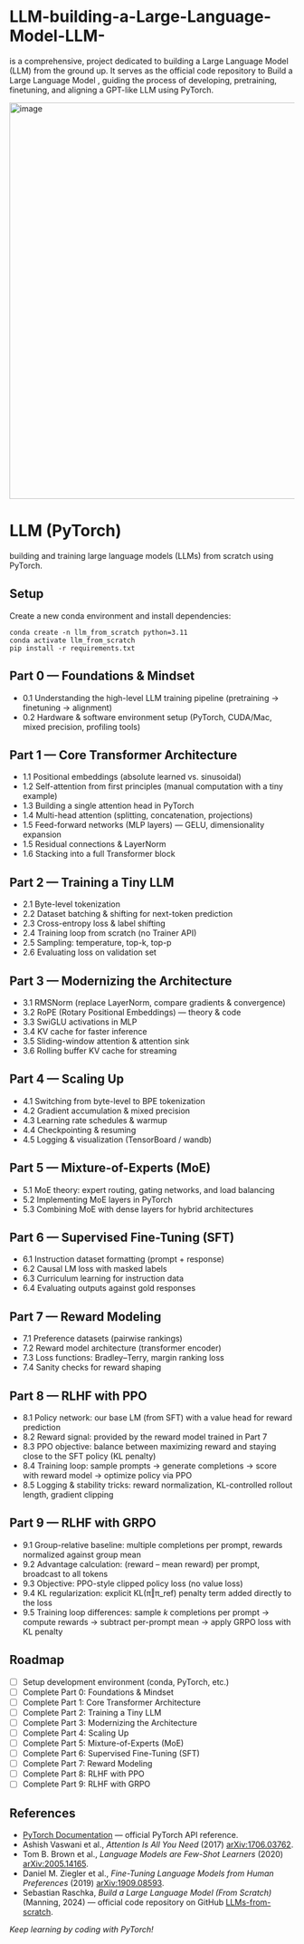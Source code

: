 # LLM-building-a-Large-Language-Model-LLM-
is a comprehensive,  project dedicated to building a Large Language Model (LLM) from the ground up.  It serves as the official code repository to Build a Large Language Model , guiding   the process of developing, pretraining, finetuning, and aligning a GPT-like LLM using PyTorch.


<img width="1600" height="700" alt="image" src="https://github.com/user-attachments/assets/182c9698-28da-412b-8826-dc531c97fb1f" />


# LLM (PyTorch)

 building and training large language models (LLMs) from scratch using PyTorch.

## Setup

Create a new conda environment and install dependencies:

    conda create -n llm_from_scratch python=3.11
    conda activate llm_from_scratch
    pip install -r requirements.txt

## Part 0 — Foundations & Mindset

- 0.1 Understanding the high-level LLM training pipeline (pretraining → finetuning → alignment)  
- 0.2 Hardware & software environment setup (PyTorch, CUDA/Mac, mixed precision, profiling tools)

## Part 1 — Core Transformer Architecture

- 1.1 Positional embeddings (absolute learned vs. sinusoidal)  
- 1.2 Self-attention from first principles (manual computation with a tiny example)  
- 1.3 Building a single attention head in PyTorch  
- 1.4 Multi-head attention (splitting, concatenation, projections)  
- 1.5 Feed-forward networks (MLP layers) — GELU, dimensionality expansion  
- 1.5 Residual connections & LayerNorm  
- 1.6 Stacking into a full Transformer block  

## Part 2 — Training a Tiny LLM

- 2.1 Byte-level tokenization  
- 2.2 Dataset batching & shifting for next-token prediction  
- 2.3 Cross-entropy loss & label shifting  
- 2.4 Training loop from scratch (no Trainer API)  
- 2.5 Sampling: temperature, top-k, top-p  
- 2.6 Evaluating loss on validation set  

## Part 3 — Modernizing the Architecture

- 3.1 RMSNorm (replace LayerNorm, compare gradients & convergence)  
- 3.2 RoPE (Rotary Positional Embeddings) — theory & code  
- 3.3 SwiGLU activations in MLP  
- 3.4 KV cache for faster inference  
- 3.5 Sliding-window attention & attention sink  
- 3.6 Rolling buffer KV cache for streaming  

## Part 4 — Scaling Up

- 4.1 Switching from byte-level to BPE tokenization  
- 4.2 Gradient accumulation & mixed precision  
- 4.3 Learning rate schedules & warmup  
- 4.4 Checkpointing & resuming  
- 4.5 Logging & visualization (TensorBoard / wandb)  

## Part 5 — Mixture-of-Experts (MoE)

- 5.1 MoE theory: expert routing, gating networks, and load balancing  
- 5.2 Implementing MoE layers in PyTorch  
- 5.3 Combining MoE with dense layers for hybrid architectures  

## Part 6 — Supervised Fine-Tuning (SFT)

- 6.1 Instruction dataset formatting (prompt + response)  
- 6.2 Causal LM loss with masked labels  
- 6.3 Curriculum learning for instruction data  
- 6.4 Evaluating outputs against gold responses  

## Part 7 — Reward Modeling

- 7.1 Preference datasets (pairwise rankings)  
- 7.2 Reward model architecture (transformer encoder)  
- 7.3 Loss functions: Bradley–Terry, margin ranking loss  
- 7.4 Sanity checks for reward shaping  

## Part 8 — RLHF with PPO

- 8.1 Policy network: our base LM (from SFT) with a value head for reward prediction  
- 8.2 Reward signal: provided by the reward model trained in Part 7  
- 8.3 PPO objective: balance between maximizing reward and staying close to the SFT policy (KL penalty)  
- 8.4 Training loop: sample prompts → generate completions → score with reward model → optimize policy via PPO  
- 8.5 Logging & stability tricks: reward normalization, KL-controlled rollout length, gradient clipping  

## Part 9 — RLHF with GRPO

- 9.1 Group-relative baseline: multiple completions per prompt, rewards normalized against group mean  
- 9.2 Advantage calculation: (reward – mean reward) per prompt, broadcast to all tokens  
- 9.3 Objective: PPO-style clipped policy loss (no value loss)  
- 9.4 KL regularization: explicit KL(π‖π_ref) penalty term added directly to the loss  
- 9.5 Training loop differences: sample *k* completions per prompt → compute rewards → subtract per-prompt mean → apply GRPO loss with KL penalty  

## Roadmap

- [ ] Setup development environment (conda, PyTorch, etc.)  
- [ ] Complete Part 0: Foundations & Mindset  
- [ ] Complete Part 1: Core Transformer Architecture  
- [ ] Complete Part 2: Training a Tiny LLM  
- [ ] Complete Part 3: Modernizing the Architecture  
- [ ] Complete Part 4: Scaling Up  
- [ ] Complete Part 5: Mixture-of-Experts (MoE)  
- [ ] Complete Part 6: Supervised Fine-Tuning (SFT)  
- [ ] Complete Part 7: Reward Modeling  
- [ ] Complete Part 8: RLHF with PPO  
- [ ] Complete Part 9: RLHF with GRPO  

## References

- [PyTorch Documentation](https://docs.pytorch.org) — official PyTorch API reference.  
- Ashish Vaswani et al., *Attention Is All You Need* (2017) [arXiv:1706.03762](https://arxiv.org/abs/1706.03762).  
- Tom B. Brown et al., *Language Models are Few-Shot Learners* (2020) [arXiv:2005.14165](https://arxiv.org/abs/2005.14165).  
- Daniel M. Ziegler et al., *Fine-Tuning Language Models from Human Preferences* (2019) [arXiv:1909.08593](https://arxiv.org/abs/1909.08593).  
- Sebastian Raschka, *Build a Large Language Model (From Scratch)* (Manning, 2024) — official code repository on GitHub [LLMs-from-scratch](https://github.com/rasbt/LLMs-from-scratch).  

*Keep learning by coding with PyTorch!*  
